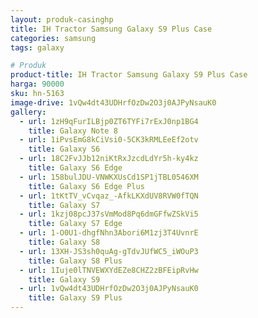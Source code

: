 ```yaml
---
layout: produk-casinghp
title: IH Tractor Samsung Galaxy S9 Plus Case
categories: samsung
tags: galaxy

# Produk
product-title: IH Tractor Samsung Galaxy S9 Plus Case
harga: 90000
sku: hn-5163
image-drive: 1vQw4dt43UDHrfOzDw2O3j0AJPyNsauK0
gallery:
  - url: 1zH9qFurILBjp0ZT6TYFi7rExJ0np1BG4
    title: Galaxy Note 8
  - url: 1iPvsEmG8kCiVsi0-5CK3kRMLEeEf2otv
    title: Galaxy S6
  - url: 18C2FvJJb12niKtRxJzcdLdYr5h-ky4kz
    title: Galaxy S6 Edge
  - url: 158bulJDU-VNWKXUsCd1SP1jTBL0546XM
    title: Galaxy S6 Edge Plus
  - url: 1tKtTV_vCvqaz_-AfkLKXdUV8RVW0fTQN
    title: Galaxy S7
  - url: 1kzj08pcJ37sVmMod8Pq6dmGFfwZSkVi5
    title: Galaxy S7 Edge
  - url: 1-O0U1-dhgfNhn3Abori6M1zj3T4UvnrE
    title: Galaxy S8
  - url: 13XH-JS3sh0quAg-gTdvJUfWC5_iWOuP3
    title: Galaxy S8 Plus
  - url: 1Iuje0lTNVEWXYdEZe8CHZ2zBFEipRvHw
    title: Galaxy S9
  - url: 1vQw4dt43UDHrfOzDw2O3j0AJPyNsauK0
    title: Galaxy S9 Plus
---
```

